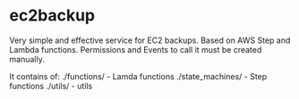 # ec2backup
Very simple and effective service for EC2 backups. Based on AWS Step and Lambda functions. Permissions and Events to call it must be created manually.

It contains of:
    ./functions/ - Lamda functions
    ./state_machines/ - Step functions
    ./utils/ - utils